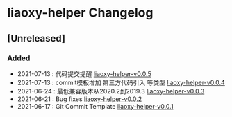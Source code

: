 <!-- Keep a Changelog guide -> https://keepachangelog.com -->

# liaoxy-helper Changelog

## [Unreleased]
### Added
- 2021-07-13 : 代码提交提醒 [liaoxy-helper-v0.0.5](https://github.com/liaoxiangyun/liaoxy-idea-helper/releases/tag/0.0.x)
- 2021-07-13 : commit模板增加 第三方代码引入 等类型 [liaoxy-helper-v0.0.4](https://github.com/liaoxiangyun/liaoxy-idea-helper/releases/tag/0.0.x)
- 2021-06-24 : 最低兼容版本从2020.2到2019.3 [liaoxy-helper-v0.0.3](https://github.com/liaoxiangyun/liaoxy-idea-helper/releases/tag/0.0.x)
- 2021-06-21 : Bug fixes [liaoxy-helper-v0.0.2](https://github.com/liaoxiangyun/liaoxy-idea-helper/releases/tag/0.0.x)
- 2021-06-17 : Git Commit Template [liaoxy-helper-v0.0.1](https://github.com/liaoxiangyun/liaoxy-idea-helper/releases/tag/0.0.x)
